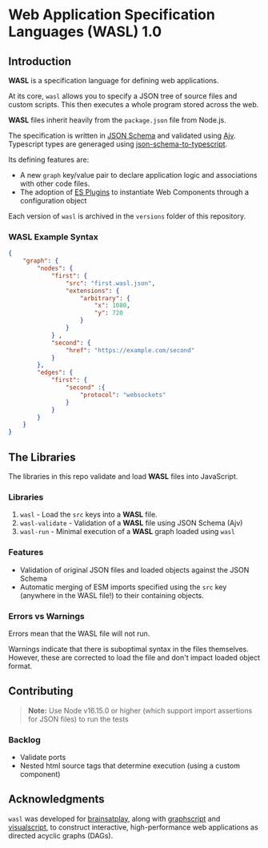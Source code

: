 # Web Application Specification Languages (WASL) 1.0

## Introduction
**WASL** is a specification language for defining web applications. 

At its core, `wasl` allows you to specify a JSON tree of source files and custom scripts. This then executes a whole program stored across the web.

**WASL** files inherit heavily from the `package.json` file from Node.js. 

The specification is written in [JSON Schema](https://json-schema.org/) and validated using [Ajv](https://ajv.js.org/). Typescript types are generaged using [json-schema-to-typescript](https://www.npmjs.com/package/json-schema-to-typescript). 

Its defining features are: 
- A new `graph` key/value pair to declare application logic and associations with other code files.
- The adoption of [ES Plugins]('https://github.com/brainsatplay/es-plugins') to instantiate Web Components through a configuration object

Each version of `wasl` is archived in the `versions` folder of this repository.

###  WASL Example Syntax
```json
{
    "graph": {
        "nodes": {
            "first": {
                "src": "first.wasl.json",
                "extensions": {
                    "arbitrary": {
                        "x": 1080,
                        "y": 720
                    }
                }
            } ,
            "second": {
                "href": "https://example.com/second"
            } 
        },
        "edges": {
            "first": {
                "second" :{
                    "protocol": "websockets"
                }
            } 
        }
    }
}
```

## The Libraries
The libraries in this repo validate and load **WASL** files into JavaScript.

### Libraries
1. `wasl` - Load the `src` keys into a **WASL** file.
2. `wasl-validate` - Validation of a **WASL** file using JSON Schema (Ajv)
3. `wasl-run` - Minimal execution of a **WASL** graph loaded using `wasl`

### Features
- Validation of original JSON files and loaded objects against the JSON Schema
- Automatic merging of ESM imports specified using the `src` key (anywhere in the WASL file!) to their containing objects.

### Errors vs Warnings
Errors mean that the WASL file will not run.

Warnings indicate that there is suboptimal syntax in the files themselves. However, these are corrected to load the file and don't impact loaded object format.

## Contributing
 > **Note:** Use Node v16.15.0 or higher (which support import assertions for JSON files) to run the tests


 ### Backlog
 - Validate ports
 - Nested html source tags that determine execution (using a custom component)

## Acknowledgments
`wasl` was developed for [brainsatplay], along with [graphscript] and [visualscript], to construct interactive, high-performance web applications as directed acyclic graphs (DAGs).

[brainsatplay]:(https://github.com/brainsatplay)
[graphscript]:(https://github.com/brainsatplay/graphscript)
[visualscript]:(https://github.com/brainsatplay/visualscript)
